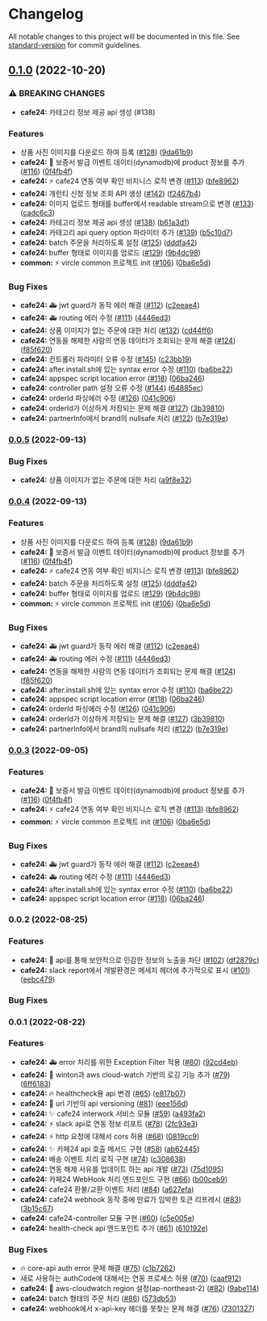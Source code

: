 # Changelog

All notable changes to this project will be documented in this file. See [standard-version](https://github.com/conventional-changelog/standard-version) for commit guidelines.

## [0.1.0](https://github.com/mass-adoption/vircle/compare/cafe24-v0.0.2...cafe24-v0.1.0) (2022-10-20)


### ⚠ BREAKING CHANGES

* **cafe24:** 카테고리 정보 제공 api 생성 (#138)

### Features

* 상품 사진 이미지를 다운로드 하여 등록 ([#128](https://github.com/mass-adoption/vircle/issues/128)) ([9da61b9](https://github.com/mass-adoption/vircle/commit/9da61b9576a3a57fad544612d37d35641d0cdb99))
* **cafe24:** :rocket: 보증서 발급 이벤트 데이터(dynamodb)에 product 정보를 추가 ([#116](https://github.com/mass-adoption/vircle/issues/116)) ([0f4fb4f](https://github.com/mass-adoption/vircle/commit/0f4fb4f0001de49ce59e37ac04efda963ec79df4))
* **cafe24:** :zap: cafe24 연동 여부 확인 비지니스 로직 변경 ([#113](https://github.com/mass-adoption/vircle/issues/113)) ([bfe8962](https://github.com/mass-adoption/vircle/commit/bfe89627faf3ab76c4127c09104f9d31c28078b1))
* **cafe24:** 개런티 신청 정보 조회 API 생성 ([#142](https://github.com/mass-adoption/vircle/issues/142)) ([f2467b4](https://github.com/mass-adoption/vircle/commit/f2467b468f265688f387c45189d32e3f1dfd62d2))
* **cafe24:** 이미지 업로드 형태를 buffer에서 readable stream으로 변경 ([#133](https://github.com/mass-adoption/vircle/issues/133)) ([cadc6c3](https://github.com/mass-adoption/vircle/commit/cadc6c3fb9b32bc89c42029c1f3f4681693a6e1e))
* **cafe24:** 카테고리 정보 제공 api 생성 ([#138](https://github.com/mass-adoption/vircle/issues/138)) ([b61a3d1](https://github.com/mass-adoption/vircle/commit/b61a3d16503b78e85d840fbdfd8283e4962e143a))
* **cafe24:** 카테고리 api query option 파라미터 추가 ([#139](https://github.com/mass-adoption/vircle/issues/139)) ([b5c10d7](https://github.com/mass-adoption/vircle/commit/b5c10d72a0d0501e80087176477ac4e03c900766))
* **cafe24:** batch 주문을 처리하도록 설정 ([#125](https://github.com/mass-adoption/vircle/issues/125)) ([dddfa42](https://github.com/mass-adoption/vircle/commit/dddfa425d2d1a44f50cec060fd2916d0bd2826db))
* **cafe24:** buffer 형태로 이미지를 업로드 ([#129](https://github.com/mass-adoption/vircle/issues/129)) ([9b4dc98](https://github.com/mass-adoption/vircle/commit/9b4dc98d5c923e5f28ac94e298cbbcacc8c47fda))
* **common:** ⚡ vircle common 프로젝트 init ([#106](https://github.com/mass-adoption/vircle/issues/106)) ([0ba6e5d](https://github.com/mass-adoption/vircle/commit/0ba6e5d4424c7dd01d650df70ad2dde75c371001))


### Bug Fixes

* **cafe24:** :ambulance: jwt guard가 동작 에러 해결 ([#112](https://github.com/mass-adoption/vircle/issues/112)) ([c2eeae4](https://github.com/mass-adoption/vircle/commit/c2eeae4d73408e0322f6ff4a66fa91a5353cf43c))
* **cafe24:** :ambulance: routing 에러 수정 ([#111](https://github.com/mass-adoption/vircle/issues/111)) ([4446ed3](https://github.com/mass-adoption/vircle/commit/4446ed3986a54117f35aafd15079dd6c28de6867))
* **cafe24:** 상품 이미지가 없는 주문에 대한 처리 ([#132](https://github.com/mass-adoption/vircle/issues/132)) ([cd44ff6](https://github.com/mass-adoption/vircle/commit/cd44ff6e68ca7fb2e4c3fb08e6d893084d5a5b3c))
* **cafe24:** 연동을 해제한 사람의 연동 데이터가 조회되는 문제 해결 ([#124](https://github.com/mass-adoption/vircle/issues/124)) ([f85f620](https://github.com/mass-adoption/vircle/commit/f85f620db0e88ea2c4324bb3fe396eaccc17301f))
* **cafe24:** 컨트롤러 파라미터 오류 수정 ([#145](https://github.com/mass-adoption/vircle/issues/145)) ([c23bb19](https://github.com/mass-adoption/vircle/commit/c23bb19ad74a344d6f6d93df583b8f14d8fecb60))
* **cafe24:** after.install.sh에 있는 syntax error 수정 ([#110](https://github.com/mass-adoption/vircle/issues/110)) ([ba6be22](https://github.com/mass-adoption/vircle/commit/ba6be22b69366b72ba2b7456e6c401ee0d678a0a))
* **cafe24:** appspec script location error ([#118](https://github.com/mass-adoption/vircle/issues/118)) ([06ba246](https://github.com/mass-adoption/vircle/commit/06ba24632d5a2318be70eb34afd07f13f759eb11))
* **cafe24:** controller path 설정 오류 수정 ([#144](https://github.com/mass-adoption/vircle/issues/144)) ([64885ec](https://github.com/mass-adoption/vircle/commit/64885ec493d5a14bc1c47fab0477cbe04f3e3a83))
* **cafe24:** orderId 파싱에러 수정 ([#126](https://github.com/mass-adoption/vircle/issues/126)) ([041c906](https://github.com/mass-adoption/vircle/commit/041c9063c4d6324aea8c78c86bd14c21b45f405a))
* **cafe24:** orderId가 이상하게 저장되는 문제 해결 ([#127](https://github.com/mass-adoption/vircle/issues/127)) ([3b39810](https://github.com/mass-adoption/vircle/commit/3b39810de79509cfe6529ba4d5e925b45ca6711f))
* **cafe24:** partnerInfo에서 brand의 nullsafe 처리 ([#122](https://github.com/mass-adoption/vircle/issues/122)) ([b7e319e](https://github.com/mass-adoption/vircle/commit/b7e319ee90682f357246313a906aef46ee5c24fd))

### [0.0.5](https://github.com/mass-adoption/vircle/compare/cafe24-v0.0.2...cafe24-v0.0.5) (2022-09-13)

### Bug Fixes

* **cafe24:** 상품 이미지가 없는 주문에 대한 처리 ([a9f8e32](https://github.com/mass-adoption/vircle/commit/a9f8e32941518415c5b4fbed86df728f6bde12a0))


### [0.0.4](https://github.com/mass-adoption/vircle/compare/cafe24-v0.0.2...cafe24-v0.0.4) (2022-09-13)


### Features

* 상품 사진 이미지를 다운로드 하여 등록 ([#128](https://github.com/mass-adoption/vircle/issues/128)) ([9da61b9](https://github.com/mass-adoption/vircle/commit/9da61b9576a3a57fad544612d37d35641d0cdb99))
* **cafe24:** :rocket: 보증서 발급 이벤트 데이터(dynamodb)에 product 정보를 추가 ([#116](https://github.com/mass-adoption/vircle/issues/116)) ([0f4fb4f](https://github.com/mass-adoption/vircle/commit/0f4fb4f0001de49ce59e37ac04efda963ec79df4))
* **cafe24:** :zap: cafe24 연동 여부 확인 비지니스 로직 변경 ([#113](https://github.com/mass-adoption/vircle/issues/113)) ([bfe8962](https://github.com/mass-adoption/vircle/commit/bfe89627faf3ab76c4127c09104f9d31c28078b1))
* **cafe24:** batch 주문을 처리하도록 설정 ([#125](https://github.com/mass-adoption/vircle/issues/125)) ([dddfa42](https://github.com/mass-adoption/vircle/commit/dddfa425d2d1a44f50cec060fd2916d0bd2826db))
* **cafe24:** buffer 형태로 이미지를 업로드 ([#129](https://github.com/mass-adoption/vircle/issues/129)) ([9b4dc98](https://github.com/mass-adoption/vircle/commit/9b4dc98d5c923e5f28ac94e298cbbcacc8c47fda))
* **common:** ⚡ vircle common 프로젝트 init ([#106](https://github.com/mass-adoption/vircle/issues/106)) ([0ba6e5d](https://github.com/mass-adoption/vircle/commit/0ba6e5d4424c7dd01d650df70ad2dde75c371001))


### Bug Fixes

* **cafe24:** :ambulance: jwt guard가 동작 에러 해결 ([#112](https://github.com/mass-adoption/vircle/issues/112)) ([c2eeae4](https://github.com/mass-adoption/vircle/commit/c2eeae4d73408e0322f6ff4a66fa91a5353cf43c))
* **cafe24:** :ambulance: routing 에러 수정 ([#111](https://github.com/mass-adoption/vircle/issues/111)) ([4446ed3](https://github.com/mass-adoption/vircle/commit/4446ed3986a54117f35aafd15079dd6c28de6867))
* **cafe24:** 연동을 해제한 사람의 연동 데이터가 조회되는 문제 해결 ([#124](https://github.com/mass-adoption/vircle/issues/124)) ([f85f620](https://github.com/mass-adoption/vircle/commit/f85f620db0e88ea2c4324bb3fe396eaccc17301f))
* **cafe24:** after.install.sh에 있는 syntax error 수정 ([#110](https://github.com/mass-adoption/vircle/issues/110)) ([ba6be22](https://github.com/mass-adoption/vircle/commit/ba6be22b69366b72ba2b7456e6c401ee0d678a0a))
* **cafe24:** appspec script location error ([#118](https://github.com/mass-adoption/vircle/issues/118)) ([06ba246](https://github.com/mass-adoption/vircle/commit/06ba24632d5a2318be70eb34afd07f13f759eb11))
* **cafe24:** orderId 파싱에러 수정 ([#126](https://github.com/mass-adoption/vircle/issues/126)) ([041c906](https://github.com/mass-adoption/vircle/commit/041c9063c4d6324aea8c78c86bd14c21b45f405a))
* **cafe24:** orderId가 이상하게 저장되는 문제 해결 ([#127](https://github.com/mass-adoption/vircle/issues/127)) ([3b39810](https://github.com/mass-adoption/vircle/commit/3b39810de79509cfe6529ba4d5e925b45ca6711f))
* **cafe24:** partnerInfo에서 brand의 nullsafe 처리 ([#122](https://github.com/mass-adoption/vircle/issues/122)) ([b7e319e](https://github.com/mass-adoption/vircle/commit/b7e319ee90682f357246313a906aef46ee5c24fd))

### [0.0.3](https://github.com/mass-adoption/vircle/compare/cafe24-v0.0.2...cafe24-v0.0.3) (2022-09-05)


### Features

* **cafe24:** :rocket: 보증서 발급 이벤트 데이터(dynamodb)에 product 정보를 추가 ([#116](https://github.com/mass-adoption/vircle/issues/116)) ([0f4fb4f](https://github.com/mass-adoption/vircle/commit/0f4fb4f0001de49ce59e37ac04efda963ec79df4))
* **cafe24:** :zap: cafe24 연동 여부 확인 비지니스 로직 변경 ([#113](https://github.com/mass-adoption/vircle/issues/113)) ([bfe8962](https://github.com/mass-adoption/vircle/commit/bfe89627faf3ab76c4127c09104f9d31c28078b1))
* **common:** ⚡ vircle common 프로젝트 init ([#106](https://github.com/mass-adoption/vircle/issues/106)) ([0ba6e5d](https://github.com/mass-adoption/vircle/commit/0ba6e5d4424c7dd01d650df70ad2dde75c371001))


### Bug Fixes

* **cafe24:** :ambulance: jwt guard가 동작 에러 해결 ([#112](https://github.com/mass-adoption/vircle/issues/112)) ([c2eeae4](https://github.com/mass-adoption/vircle/commit/c2eeae4d73408e0322f6ff4a66fa91a5353cf43c))
* **cafe24:** :ambulance: routing 에러 수정 ([#111](https://github.com/mass-adoption/vircle/issues/111)) ([4446ed3](https://github.com/mass-adoption/vircle/commit/4446ed3986a54117f35aafd15079dd6c28de6867))
* **cafe24:** after.install.sh에 있는 syntax error 수정 ([#110](https://github.com/mass-adoption/vircle/issues/110)) ([ba6be22](https://github.com/mass-adoption/vircle/commit/ba6be22b69366b72ba2b7456e6c401ee0d678a0a))
* **cafe24:** appspec script location error ([#118](https://github.com/mass-adoption/vircle/issues/118)) ([06ba246](https://github.com/mass-adoption/vircle/commit/06ba24632d5a2318be70eb34afd07f13f759eb11))

### 0.0.2 (2022-08-25)


### Features

* **cafe24:** :memo: api를 통해 보안적으로 민감한 정보의 노출을 차단 ([#102](https://github.com/mass-adoption/vircle/issues/102)) ([df2879c](https://github.com/mass-adoption/vircle/commit/df2879cec89d6933d45cc54f837dac088d8b312b))
* **cafe24:** slack report에서 개발환경은 메세지 헤더에 추가적으로 표시 ([#101](https://github.com/mass-adoption/vircle/issues/101)) ([eebc479](https://github.com/mass-adoption/vircle/commit/eebc47991685a8d08e2b61954470081d99039a05))


### Bug Fixes

### 0.0.1 (2022-08-22)


### Features

* **cafe24:** :ambulance: error 처리를 위한 Exception Filter 적용 ([#80](https://github.com/mass-adoption/vircle/issues/80)) ([92cd4eb](https://github.com/mass-adoption/vircle/commit/92cd4ebd25e586c7674dfa18f3644f81ab7903f8))
* **cafe24:** :art: winton과 aws cloud-watch 기반의 로깅 기능 추가 ([#79](https://github.com/mass-adoption/vircle/issues/79)) ([6ff6183](https://github.com/mass-adoption/vircle/commit/6ff61837b300f4ade5ac4540f403340aae699a39))
* **cafe24:** :fire: healthcheck용 api 변경 ([#65](https://github.com/mass-adoption/vircle/issues/65)) ([e817b07](https://github.com/mass-adoption/vircle/commit/e817b0765b7c8d1d4dec4e4b6fe22b072ed0a3c9))
* **cafe24:** :memo: url 기반의 api versioning ([#81](https://github.com/mass-adoption/vircle/issues/81)) ([eee156d](https://github.com/mass-adoption/vircle/commit/eee156d32a558b92f32e34e7eed43debb6953cd1))
* **cafe24:** :sparkles: cafe24 interwork 서비스 모듈 ([#59](https://github.com/mass-adoption/vircle/issues/59)) ([a493fa2](https://github.com/mass-adoption/vircle/commit/a493fa20e6d07dc7f80fd5b247124c6e1bab5c32))
* **cafe24:** :zap: slack api로 연동 정보 리포트 ([#78](https://github.com/mass-adoption/vircle/issues/78)) ([2fc93e3](https://github.com/mass-adoption/vircle/commit/2fc93e34bff2289b68f748c652cdb28709f60945))
* **cafe24:** ⚡ http 요청에 대해서 cors 허용 ([#68](https://github.com/mass-adoption/vircle/issues/68)) ([0819cc9](https://github.com/mass-adoption/vircle/commit/0819cc99740a743240b78f61d98406a0c120e29f))
* **cafe24:** ✨ 카페24 api 호출 메서드 구현 ([#58](https://github.com/mass-adoption/vircle/issues/58)) ([ab62445](https://github.com/mass-adoption/vircle/commit/ab62445722866cb28ebb4d3932cad8d2f816b184))
* **cafe24:** 배송 이벤트 처리 로직 구현 ([#74](https://github.com/mass-adoption/vircle/issues/74)) ([c308638](https://github.com/mass-adoption/vircle/commit/c308638b9dca2f34fe6af244f083bbba05adfa05))
* **cafe24:** 연동 해제 사유를 업데이트 하는 api 개발 ([#73](https://github.com/mass-adoption/vircle/issues/73)) ([75d1095](https://github.com/mass-adoption/vircle/commit/75d10956b042fd84670057979890e712515a6734))
* **cafe24:** 카페24 WebHook 처리 엔드포인드 구현 ([#66](https://github.com/mass-adoption/vircle/issues/66)) ([b00ceb9](https://github.com/mass-adoption/vircle/commit/b00ceb983a4ba752054a42c17435f506bad3954a))
* **cafe24:** cafe24 환불/교환 이벤트 처리 ([#84](https://github.com/mass-adoption/vircle/issues/84)) ([a627efa](https://github.com/mass-adoption/vircle/commit/a627efae73e87fc8a4a4ed84e5a9cfa23e5d5c77))
* **cafe24:** cafe24 webhook 동작 중에 만료가 임박한 토큰 리프레시 ([#83](https://github.com/mass-adoption/vircle/issues/83)) ([3b15c67](https://github.com/mass-adoption/vircle/commit/3b15c67fee7a1efe8dfab6a80659fef92b29d1f4))
* **cafe24:** cafe24-controller 모듈 구현 ([#60](https://github.com/mass-adoption/vircle/issues/60)) ([c5e005e](https://github.com/mass-adoption/vircle/commit/c5e005e8fe60a205a97ce12c0d320c3e94a043c7))
* **cafe24:** health-check api 엔드포인트 추가 ([#61](https://github.com/mass-adoption/vircle/issues/61)) ([610192e](https://github.com/mass-adoption/vircle/commit/610192ef89969a5bb90e0c88ba80b9c9ab8a5164))


### Bug Fixes

* 🔥 core-api auth error 문제 해결 ([#75](https://github.com/mass-adoption/vircle/issues/75)) ([c1b7262](https://github.com/mass-adoption/vircle/commit/c1b72620a1f0e0b0d198b35a6520be996fe37957))
* 새로 사용하는 authCode에 대해서는 연동 프로세스 허용 ([#70](https://github.com/mass-adoption/vircle/issues/70)) ([caaf912](https://github.com/mass-adoption/vircle/commit/caaf9122b49f04aca5c661a2c4d6589681370b70))
* **cafe24:** :bug: aws-cloudwatch region 설정(ap-northeast-2) ([#82](https://github.com/mass-adoption/vircle/issues/82)) ([9abe114](https://github.com/mass-adoption/vircle/commit/9abe114ec45809d5abf3f6345675deb29ad0e7c1))
* **cafe24:** batch 형태의 주문 처리 ([#86](https://github.com/mass-adoption/vircle/issues/86)) ([573db53](https://github.com/mass-adoption/vircle/commit/573db530784a2504ad2c307d4cd3cd8d2baaca51))
* **cafe24:** webhook에서 x-api-key 헤더를 못찾는 문제 해결 ([#76](https://github.com/mass-adoption/vircle/issues/76)) ([7301327](https://github.com/mass-adoption/vircle/commit/73013270fb4e0c4a9bc35b8d26aab5cf906850b4))
